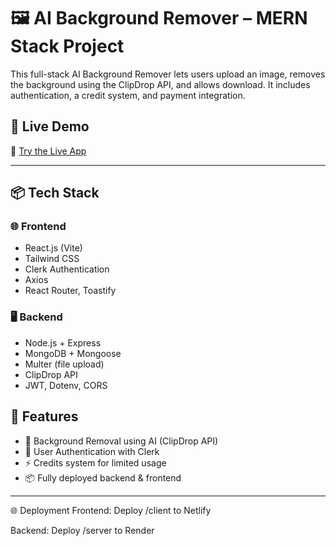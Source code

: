 # 🖼️ AI Background Remover – MERN Stack Project

This full-stack AI Background Remover lets users upload an image, removes the background using the ClipDrop API, and allows download. It includes authentication, a credit system, and payment integration.

## 🚀 Live Demo

🔗 [Try the Live App](https://legendary-pavlova-d15b21.netlify.app/)

---

## 📦 Tech Stack

### 🌐 Frontend
- React.js (Vite)
- Tailwind CSS
- Clerk Authentication
- Axios
- React Router, Toastify

### 🖥️ Backend
- Node.js + Express
- MongoDB + Mongoose
- Multer (file upload)
- ClipDrop API
- JWT, Dotenv, CORS

## 📌 Features

- 🧠 Background Removal using AI (ClipDrop API)
- 🔐 User Authentication with Clerk
- ⚡ Credits system for limited usage
- 📦 Fully deployed backend & frontend

---

🌐 Deployment
Frontend: Deploy /client to Netlify

Backend: Deploy /server to Render

